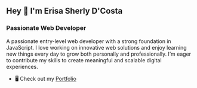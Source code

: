 ## Hey 👋 I'm Erisa Sherly D'Costa 

### Passionate Web Developer

A passionate entry-level web developer with a strong foundation in JavaScript. I love working on innovative web solutions and enjoy learning new things every day to grow both personally and professionally. I’m eager to contribute my skills to create meaningful and scalable digital experiences.

- 🖥️ Check out my [Portfolio]([https://sherlycosta.github.io/Personal-Portfolio/](https://sherlycosta.github.io/Portfolio/)) 

